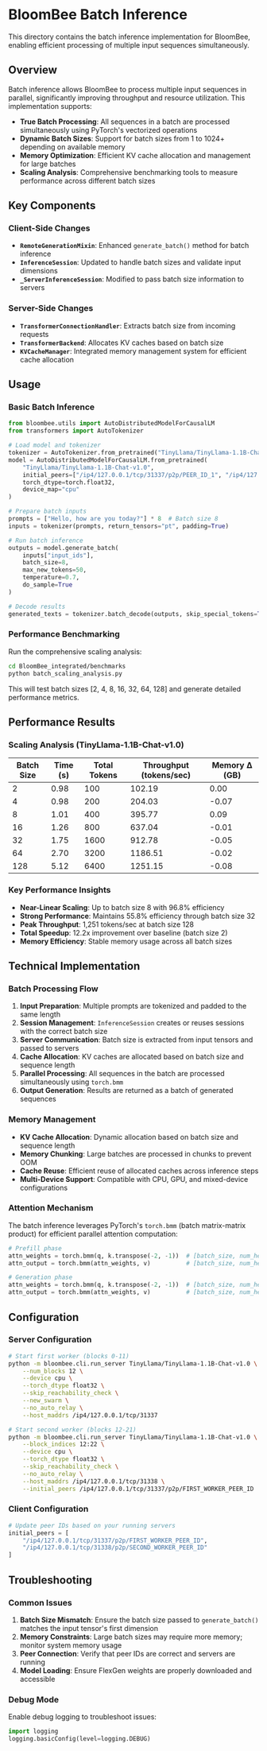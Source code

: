 # BloomBee Batch Inference

This directory contains the batch inference implementation for BloomBee, enabling efficient processing of multiple input sequences simultaneously.

## Overview

Batch inference allows BloomBee to process multiple input sequences in parallel, significantly improving throughput and resource utilization. This implementation supports:

- **True Batch Processing**: All sequences in a batch are processed simultaneously using PyTorch's vectorized operations
- **Dynamic Batch Sizes**: Support for batch sizes from 1 to 1024+ depending on available memory
- **Memory Optimization**: Efficient KV cache allocation and management for large batches
- **Scaling Analysis**: Comprehensive benchmarking tools to measure performance across different batch sizes

## Key Components

### Client-Side Changes

- **`RemoteGenerationMixin`**: Enhanced `generate_batch()` method for batch inference
- **`InferenceSession`**: Updated to handle batch sizes and validate input dimensions
- **`_ServerInferenceSession`**: Modified to pass batch size information to servers

### Server-Side Changes

- **`TransformerConnectionHandler`**: Extracts batch size from incoming requests
- **`TransformerBackend`**: Allocates KV caches based on batch size
- **`KVCacheManager`**: Integrated memory management system for efficient cache allocation

## Usage

### Basic Batch Inference

```python
from bloombee.utils import AutoDistributedModelForCausalLM
from transformers import AutoTokenizer

# Load model and tokenizer
tokenizer = AutoTokenizer.from_pretrained("TinyLlama/TinyLlama-1.1B-Chat-v1.0")
model = AutoDistributedModelForCausalLM.from_pretrained(
    "TinyLlama/TinyLlama-1.1B-Chat-v1.0",
    initial_peers=["/ip4/127.0.0.1/tcp/31337/p2p/PEER_ID_1", "/ip4/127.0.0.1/tcp/31338/p2p/PEER_ID_2"],
    torch_dtype=torch.float32,
    device_map="cpu"
)

# Prepare batch inputs
prompts = ["Hello, how are you today?"] * 8  # Batch size 8
inputs = tokenizer(prompts, return_tensors="pt", padding=True)

# Run batch inference
outputs = model.generate_batch(
    inputs["input_ids"],
    batch_size=8,
    max_new_tokens=50,
    temperature=0.7,
    do_sample=True
)

# Decode results
generated_texts = tokenizer.batch_decode(outputs, skip_special_tokens=True)
```

### Performance Benchmarking

Run the comprehensive scaling analysis:

```bash
cd BloomBee_integrated/benchmarks
python batch_scaling_analysis.py
```

This will test batch sizes [2, 4, 8, 16, 32, 64, 128] and generate detailed performance metrics.

## Performance Results

### Scaling Analysis (TinyLlama-1.1B-Chat-v1.0)

| Batch Size | Time (s) | Total Tokens | Throughput (tokens/sec) | Memory Δ (GB) 
|------------|----------|--------------|------------------------|---------------|
| 2          | 0.98     | 100          | 102.19                 | 0.00          |
| 4          | 0.98     | 200          | 204.03                 | -0.07         |
| 8          | 1.01     | 400          | 395.77                 | 0.09          |
| 16         | 1.26     | 800          | 637.04                 | -0.01         |
| 32         | 1.75     | 1600         | 912.78                 | -0.05         | 
| 64         | 2.70     | 3200         | 1186.51                | -0.02         |
| 128        | 5.12     | 6400         | 1251.15                | -0.08         | 

### Key Performance Insights

- **Near-Linear Scaling**: Up to batch size 8 with 96.8% efficiency
- **Strong Performance**: Maintains 55.8% efficiency through batch size 32
- **Peak Throughput**: 1,251 tokens/sec at batch size 128
- **Total Speedup**: 12.2x improvement over baseline (batch size 2)
- **Memory Efficiency**: Stable memory usage across all batch sizes

## Technical Implementation

### Batch Processing Flow

1. **Input Preparation**: Multiple prompts are tokenized and padded to the same length
2. **Session Management**: `InferenceSession` creates or reuses sessions with the correct batch size
3. **Server Communication**: Batch size is extracted from input tensors and passed to servers
4. **Cache Allocation**: KV caches are allocated based on batch size and sequence length
5. **Parallel Processing**: All sequences in the batch are processed simultaneously using `torch.bmm`
6. **Output Generation**: Results are returned as a batch of generated sequences

### Memory Management

- **KV Cache Allocation**: Dynamic allocation based on batch size and sequence length
- **Memory Chunking**: Large batches are processed in chunks to prevent OOM
- **Cache Reuse**: Efficient reuse of allocated caches across inference steps
- **Multi-Device Support**: Compatible with CPU, GPU, and mixed-device configurations

### Attention Mechanism

The batch inference leverages PyTorch's `torch.bmm` (batch matrix-matrix product) for efficient parallel attention computation:

```python
# Prefill phase
attn_weights = torch.bmm(q, k.transpose(-2, -1))  # [batch_size, num_heads, seq_len, seq_len]
attn_output = torch.bmm(attn_weights, v)          # [batch_size, num_heads, seq_len, head_dim]

# Generation phase  
attn_weights = torch.bmm(q, k.transpose(-2, -1))  # [batch_size, num_heads, 1, seq_len]
attn_output = torch.bmm(attn_weights, v)          # [batch_size, num_heads, 1, head_dim]
```

## Configuration

### Server Configuration

```bash
# Start first worker (blocks 0-11)
python -m bloombee.cli.run_server TinyLlama/TinyLlama-1.1B-Chat-v1.0 \
    --num_blocks 12 \
    --device cpu \
    --torch_dtype float32 \
    --skip_reachability_check \
    --new_swarm \
    --no_auto_relay \
    --host_maddrs /ip4/127.0.0.1/tcp/31337

# Start second worker (blocks 12-21)
python -m bloombee.cli.run_server TinyLlama/TinyLlama-1.1B-Chat-v1.0 \
    --block_indices 12:22 \
    --device cpu \
    --torch_dtype float32 \
    --skip_reachability_check \
    --no_auto_relay \
    --host_maddrs /ip4/127.0.0.1/tcp/31338 \
    --initial_peers /ip4/127.0.0.1/tcp/31337/p2p/FIRST_WORKER_PEER_ID
```

### Client Configuration

```python
# Update peer IDs based on your running servers
initial_peers = [
    "/ip4/127.0.0.1/tcp/31337/p2p/FIRST_WORKER_PEER_ID",
    "/ip4/127.0.0.1/tcp/31338/p2p/SECOND_WORKER_PEER_ID"
]
```

## Troubleshooting

### Common Issues

1. **Batch Size Mismatch**: Ensure the batch size passed to `generate_batch()` matches the input tensor's first dimension
2. **Memory Constraints**: Large batch sizes may require more memory; monitor system memory usage
3. **Peer Connection**: Verify that peer IDs are correct and servers are running
4. **Model Loading**: Ensure FlexGen weights are properly downloaded and accessible

### Debug Mode

Enable debug logging to troubleshoot issues:

```python
import logging
logging.basicConfig(level=logging.DEBUG)
```


